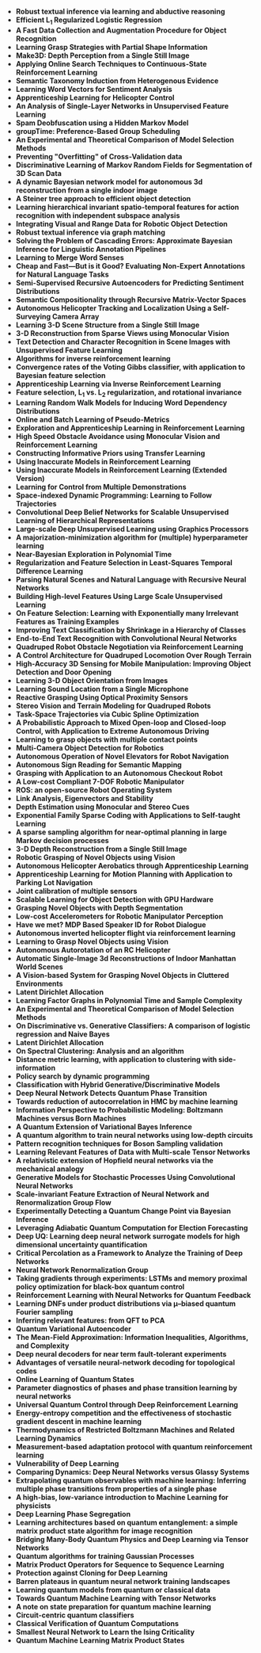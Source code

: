 <ul>

                             

 <li><b><a target="_blank" href="https://github.com/manjunath5496/Andrew-Ng-Publications/blob/master/ang(1).pdf" style="text-decoration:none;">Robust textual inference via learning and abductive reasoning</a></b></li>

 <li><b><a target="_blank" href="https://github.com/manjunath5496/Andrew-Ng-Publications/blob/master/ang(2).pdf" style="text-decoration:none;">Efficient L<sub>1</sub> Regularized Logistic Regression</a></b></li>

<li><b><a target="_blank" href="https://github.com/manjunath5496/Andrew-Ng-Publications/blob/master/ang(3).pdf" style="text-decoration:none;">A Fast Data Collection and Augmentation Procedure for Object Recognition</a></b></li>
 <li><b><a target="_blank" href="https://github.com/manjunath5496/Andrew-Ng-Publications/blob/master/ang(4).pdf" style="text-decoration:none;">Learning Grasp Strategies with Partial Shape Information</a></b></li>                              
<li><b><a target="_blank" href="https://github.com/manjunath5496/Andrew-Ng-Publications/blob/master/ang(5).pdf" style="text-decoration:none;">Make3D: Depth Perception from a Single Still Image</a></b></li>
<li><b><a target="_blank" href="https://github.com/manjunath5496/Andrew-Ng-Publications/blob/master/ang(6).pdf" style="text-decoration:none;">Applying Online Search Techniques to Continuous-State Reinforcement Learning</a></b></li>
 <li><b><a target="_blank" href="https://github.com/manjunath5496/Andrew-Ng-Publications/blob/master/ang(7).pdf" style="text-decoration:none;">Semantic Taxonomy Induction from Heterogenous Evidence</a></b></li>

 <li><b><a target="_blank" href="https://github.com/manjunath5496/Andrew-Ng-Publications/blob/master/ang(8).pdf" style="text-decoration:none;"> Learning Word Vectors for Sentiment Analysis </a></b></li>
   <li><b><a target="_blank" href="https://github.com/manjunath5496/Andrew-Ng-Publications/blob/master/ang(9).pdf" style="text-decoration:none;">Apprenticeship Learning for Helicopter Control</a></b></li>
  
   
 <li><b><a target="_blank" href="https://github.com/manjunath5496/Andrew-Ng-Publications/blob/master/ang(10).pdf" style="text-decoration:none;">An Analysis of Single-Layer Networks in Unsupervised Feature Learning</a></b></li>                              
<li><b><a target="_blank" href="https://github.com/manjunath5496/Andrew-Ng-Publications/blob/master/ang(11).pdf" style="text-decoration:none;">Spam Deobfuscation using a Hidden Markov Model</a></b></li>
<li><b><a target="_blank" href="https://github.com/manjunath5496/Andrew-Ng-Publications/blob/master/ang(12).pdf" style="text-decoration:none;">groupTime: Preference-Based Group Scheduling</a></b></li>
<li><b><a target="_blank" href="https://github.com/manjunath5496/Andrew-Ng-Publications/blob/master/ang(13).pdf" style="text-decoration:none;">An Experimental and Theoretical Comparison of Model Selection Methods</a></b></li>

<li><b><a target="_blank" href="https://github.com/manjunath5496/Andrew-Ng-Publications/blob/master/ang(14).pdf" style="text-decoration:none;">Preventing "Overfitting" of Cross-Validation data</a></b></li>
                              
<li><b><a target="_blank" href="https://github.com/manjunath5496/Andrew-Ng-Publications/blob/master/ang(15).pdf" style="text-decoration:none;">Discriminative Learning of Markov Random Fields for Segmentation of 3D Scan Data</a></b></li>

<li><b><a target="_blank" href="https://github.com/manjunath5496/Andrew-Ng-Publications/blob/master/ang(16).pdf" style="text-decoration:none;">A dynamic Bayesian network model for autonomous 3d reconstruction from a single indoor image</a></b></li>

  <li><b><a target="_blank" href="https://github.com/manjunath5496/Andrew-Ng-Publications/blob/master/ang(17).pdf" style="text-decoration:none;">A Steiner tree approach to efficient object detection</a></b></li>   
  
<li><b><a target="_blank" href="https://github.com/manjunath5496/Andrew-Ng-Publications/blob/master/ang(18).pdf" style="text-decoration:none;">Learning hierarchical invariant spatio-temporal features for action recognition with independent subspace analysis</a></b></li> 

  
<li><b><a target="_blank" href="https://github.com/manjunath5496/Andrew-Ng-Publications/blob/master/ang(19).pdf" style="text-decoration:none;">Integrating Visual and Range Data for Robotic Object Detection</a></b></li> 

<li><b><a target="_blank" href="https://github.com/manjunath5496/Andrew-Ng-Publications/blob/master/ang(20).pdf" style="text-decoration:none;">Robust textual inference via graph matching</a></b></li>

<li><b><a target="_blank" href="https://github.com/manjunath5496/Andrew-Ng-Publications/blob/master/ang(21).pdf" style="text-decoration:none;">Solving the Problem of Cascading Errors: Approximate Bayesian Inference for Linguistic Annotation Pipelines</a></b></li>
<li><b><a target="_blank" href="https://github.com/manjunath5496/Andrew-Ng-Publications/blob/master/ang(22).pdf" style="text-decoration:none;">Learning to Merge Word Senses</a></b></li> 
 <li><b><a target="_blank" href="https://github.com/manjunath5496/Andrew-Ng-Publications/blob/master/ang(23).pdf" style="text-decoration:none;">Cheap and Fast—But is it Good? Evaluating Non-Expert Annotations for Natural Language Tasks</a></b></li> 
 

   <li><b><a target="_blank" href="https://github.com/manjunath5496/Andrew-Ng-Publications/blob/master/ang(24).pdf" style="text-decoration:none;">Semi-Supervised Recursive Autoencoders for Predicting Sentiment Distributions</a></b></li>
 
   <li><b><a target="_blank" href="https://github.com/manjunath5496/Andrew-Ng-Publications/blob/master/ang(25).pdf" style="text-decoration:none;">Semantic Compositionality through Recursive Matrix-Vector Spaces</a></b></li>                              
 <li><b><a target="_blank" href="https://github.com/manjunath5496/Andrew-Ng-Publications/blob/master/ang(26).pdf" style="text-decoration:none;">Autonomous Helicopter Tracking and Localization Using a Self-Surveying Camera Array</a></b></li>
 <li><b><a target="_blank" href="https://github.com/manjunath5496/Andrew-Ng-Publications/blob/master/ang(27).pdf" style="text-decoration:none;">Learning 3-D Scene Structure from a Single Still Image</a></b></li>
   
 
   <li><b><a target="_blank" href="https://github.com/manjunath5496/Andrew-Ng-Publications/blob/master/ang(28).pdf" style="text-decoration:none;">3-D Reconstruction from Sparse Views using Monocular Vision</a></b></li>
 
   <li><b><a target="_blank" href="https://github.com/manjunath5496/Andrew-Ng-Publications/blob/master/ang(29).pdf" style="text-decoration:none;">Text Detection and Character Recognition in Scene Images with Unsupervised Feature Learning</a></b></li>                              

  <li><b><a target="_blank" href="https://github.com/manjunath5496/Andrew-Ng-Publications/blob/master/ang(30).pdf" style="text-decoration:none;">Algorithms for inverse reinforcement learning</a></b></li>
 
   <li><b><a target="_blank" href="https://github.com/manjunath5496/Andrew-Ng-Publications/blob/master/ang(31).pdf" style="text-decoration:none;">Convergence rates of the Voting Gibbs classifier, with application to Bayesian feature selection</a></b></li> 
    <li><b><a target="_blank" href="https://github.com/manjunath5496/Andrew-Ng-Publications/blob/master/ang(32).pdf" style="text-decoration:none;">Apprenticeship Learning via Inverse Reinforcement Learning</a></b></li> 

   <li><b><a target="_blank" href="https://github.com/manjunath5496/Andrew-Ng-Publications/blob/master/ang(33).pdf" style="text-decoration:none;">Feature selection, L<sub>1</sub> vs. L<sub>2</sub> regularization, and rotational invariance</a></b></li>                              

  <li><b><a target="_blank" href="https://github.com/manjunath5496/Andrew-Ng-Publications/blob/master/ang(34).pdf" style="text-decoration:none;">Learning Random Walk Models for Inducing Word Dependency Distributions</a></b></li> 
 
  <li><b><a target="_blank" href="https://github.com/manjunath5496/Andrew-Ng-Publications/blob/master/ang(35).pdf" style="text-decoration:none;">Online and Batch Learning of Pseudo-Metrics</a></b></li> 

  <li><b><a target="_blank" href="https://github.com/manjunath5496/Andrew-Ng-Publications/blob/master/ang(36).pdf" style="text-decoration:none;">Exploration and Apprenticeship Learning in Reinforcement Learning</a></b></li> 
 
<li><b><a target="_blank" href="https://github.com/manjunath5496/Andrew-Ng-Publications/blob/master/ang(37).pdf" style="text-decoration:none;">High Speed Obstacle Avoidance using Monocular Vision and Reinforcement Learning</a></b></li>
 <li><b><a target="_blank" href="https://github.com/manjunath5496/Andrew-Ng-Publications/blob/master/ang(38).pdf" style="text-decoration:none;">Constructing Informative Priors using Transfer Learning</a></b></li>
<li><b><a target="_blank" href="https://github.com/manjunath5496/Andrew-Ng-Publications/blob/master/ang(39).pdf" style="text-decoration:none;">Using Inaccurate Models in Reinforcement Learning</a></b></li>
 <li><b><a target="_blank" href="https://github.com/manjunath5496/Andrew-Ng-Publications/blob/master/ang(40).pdf" style="text-decoration:none;">Using Inaccurate Models in Reinforcement Learning (Extended Version)</a></b></li>                              
<li><b><a target="_blank" href="https://github.com/manjunath5496/Andrew-Ng-Publications/blob/master/ang(41).pdf" style="text-decoration:none;">Learning for Control from Multiple Demonstrations</a></b></li>
<li><b><a target="_blank" href="https://github.com/manjunath5496/Andrew-Ng-Publications/blob/master/ang(42).pdf" style="text-decoration:none;">Space-indexed Dynamic Programming: Learning to Follow Trajectories</a></b></li>
 
  <li><b><a target="_blank" href="https://github.com/manjunath5496/Andrew-Ng-Publications/blob/master/ang(43).pdf" style="text-decoration:none;">Convolutional Deep Belief Networks for Scalable Unsupervised Learning of Hierarchical Representations</a></b></li>
 <li><b><a target="_blank" href="https://github.com/manjunath5496/Andrew-Ng-Publications/blob/master/ang(44).pdf" style="text-decoration:none;">Large-scale Deep Unsupervised Learning using Graphics Processors</a></b></li>
   <li><b><a target="_blank" href="https://github.com/manjunath5496/Andrew-Ng-Publications/blob/master/ang(45).pdf" style="text-decoration:none;">A majorization-minimization algorithm for (multiple) hyperparameter learning</a></b></li>  
   
<li><b><a target="_blank" href="https://github.com/manjunath5496/Andrew-Ng-Publications/blob/master/ang(46).pdf" style="text-decoration:none;">Near-Bayesian Exploration in Polynomial Time</a></b></li> 
                             
<li><b><a target="_blank" href="https://github.com/manjunath5496/Andrew-Ng-Publications/blob/master/ang(47).pdf" style="text-decoration:none;">Regularization and Feature Selection in Least-Squares Temporal Difference Learning</a></b></li>
<li><b><a target="_blank" href="https://github.com/manjunath5496/Andrew-Ng-Publications/blob/master/ang(48).pdf" style="text-decoration:none;">Parsing Natural Scenes and Natural Language with Recursive Neural Networks</a></b></li>

<li><b><a target="_blank" href="https://github.com/manjunath5496/Andrew-Ng-Publications/blob/master/ang(49).pdf" style="text-decoration:none;">Building High-level Features Using Large Scale Unsupervised Learning</a></b></li>
                              
<li><b><a target="_blank" href="https://github.com/manjunath5496/Andrew-Ng-Publications/blob/master/ang(50).pdf" style="text-decoration:none;">On Feature Selection: Learning with Exponentially many Irrelevant Features as Training Examples</a></b></li>
<li><b><a target="_blank" href="https://github.com/manjunath5496/Andrew-Ng-Publications/blob/master/ang(51).pdf" style="text-decoration:none;">Improving Text Classification by Shrinkage in a Hierarchy of Classes</a></b></li>
<li><b><a target="_blank" href="https://github.com/manjunath5496/Andrew-Ng-Publications/blob/master/ang(52).pdf" style="text-decoration:none;">End-to-End Text Recognition with Convolutional Neural Networks</a></b></li>

<li><b><a target="_blank" href="https://github.com/manjunath5496/Andrew-Ng-Publications/blob/master/ang(53).pdf" style="text-decoration:none;">Quadruped Robot Obstacle Negotiation via Reinforcement Learning </a></b></li>
 
<li><b><a target="_blank" href="https://github.com/manjunath5496/Andrew-Ng-Publications/blob/master/ang(54).pdf" style="text-decoration:none;">A Control Architecture for Quadruped Locomotion Over Rough Terrain </a></b></li>

<li><b><a target="_blank" href="https://github.com/manjunath5496/Andrew-Ng-Publications/blob/master/ang(55).pdf" style="text-decoration:none;">High-Accuracy 3D Sensing for Mobile Manipulation: Improving Object Detection and Door Opening</a></b></li>
 
  <li><b><a target="_blank" href="https://github.com/manjunath5496/Andrew-Ng-Publications/blob/master/ang(56).pdf" style="text-decoration:none;">Learning 3-D Object Orientation from Images</a></b></li>                              

  <li><b><a target="_blank" href="https://github.com/manjunath5496/Andrew-Ng-Publications/blob/master/ang(57).pdf" style="text-decoration:none;">Learning Sound Location from a Single Microphone </a></b></li>
 
   <li><b><a target="_blank" href="https://github.com/manjunath5496/Andrew-Ng-Publications/blob/master/ang(58).pdf" style="text-decoration:none;">Reactive Grasping Using Optical Proximity Sensors</a></b></li>
    <li><b><a target="_blank" href="https://github.com/manjunath5496/Andrew-Ng-Publications/blob/master/ang(59).pdf" style="text-decoration:none;">Stereo Vision and Terrain Modeling for Quadruped Robots</a></b></li>
 
  <li><b><a target="_blank" href="https://github.com/manjunath5496/Andrew-Ng-Publications/blob/master/ang(60).pdf" style="text-decoration:none;">Task-Space Trajectories via Cubic Spline Optimization </a></b></li>
 
   <li><b><a target="_blank" href="https://github.com/manjunath5496/Andrew-Ng-Publications/blob/master/ang(61).pdf" style="text-decoration:none;">A Probabilistic Approach to Mixed Open-loop and Closed-loop Control, with Application to Extreme Autonomous Driving</a></b></li>
 
   <li><b><a target="_blank" href="https://github.com/manjunath5496/Andrew-Ng-Publications/blob/master/ang(62).pdf" style="text-decoration:none;">Learning to grasp objects with multiple contact points</a></b></li>
 
   <li><b><a target="_blank" href="https://github.com/manjunath5496/Andrew-Ng-Publications/blob/master/ang(63).pdf" style="text-decoration:none;">Multi-Camera Object Detection for Robotics</a></b></li>                              

  <li><b><a target="_blank" href="https://github.com/manjunath5496/Andrew-Ng-Publications/blob/master/ang(64).pdf" style="text-decoration:none;">Autonomous Operation of Novel Elevators for Robot Navigation</a></b></li>
 
   <li><b><a target="_blank" href="https://github.com/manjunath5496/Andrew-Ng-Publications/blob/master/ang(65).pdf" style="text-decoration:none;">Autonomous Sign Reading for Semantic Mapping</a></b></li> 

   <li><b><a target="_blank" href="https://github.com/manjunath5496/Andrew-Ng-Publications/blob/master/ang(66).pdf" style="text-decoration:none;">Grasping with Application to an Autonomous Checkout Robot</a></b></li> 
 
   <li><b><a target="_blank" href="https://github.com/manjunath5496/Andrew-Ng-Publications/blob/master/ang(67).pdf" style="text-decoration:none;">A Low-cost Compliant 7-DOF Robotic Manipulator</a></b></li>                              

  <li><b><a target="_blank" href="https://github.com/manjunath5496/Andrew-Ng-Publications/blob/master/ang(68).pdf" style="text-decoration:none;">ROS: an open-source Robot Operating System</a></b></li> 
 
  
   <li><b><a target="_blank" href="https://github.com/manjunath5496/Andrew-Ng-Publications/blob/master/ang(69).pdf" style="text-decoration:none;">Link Analysis, Eigenvectors and Stability</a></b></li>                              

  <li><b><a target="_blank" href="https://github.com/manjunath5496/Andrew-Ng-Publications/blob/master/ang(70).pdf" style="text-decoration:none;">Depth Estimation using Monocular and Stereo Cues</a></b></li> 
  
 
 <li><b><a target="_blank" href="https://github.com/manjunath5496/Andrew-Ng-Publications/blob/master/ang(71).pdf" style="text-decoration:none;">Exponential Family Sparse Coding with Applications to Self-taught Learning</a></b></li>
 
 <li><b><a target="_blank" href="https://github.com/manjunath5496/Andrew-Ng-Publications/blob/master/ang(72).pdf" style="text-decoration:none;">A sparse sampling algorithm for near-optimal planning in large Markov decision processes</a></b></li> 
 
 
 <li><b><a target="_blank" href="https://github.com/manjunath5496/Andrew-Ng-Publications/blob/master/ang(73).pdf" style="text-decoration:none;">3-D Depth Reconstruction from a Single Still Image</a></b></li>
  <li><b><a target="_blank" href="https://github.com/manjunath5496/Andrew-Ng-Publications/blob/master/ang(74).pdf" style="text-decoration:none;">Robotic Grasping of Novel Objects using Vision</a></b></li>
    <li><b><a target="_blank" href="https://github.com/manjunath5496/Andrew-Ng-Publications/blob/master/ang(75).pdf" style="text-decoration:none;">Autonomous Helicopter Aerobatics through Apprenticeship Learning</a></b></li>                        
<li><b><a target="_blank" href="https://github.com/manjunath5496/Andrew-Ng-Publications/blob/master/ang(76).pdf" style="text-decoration:none;">Apprenticeship Learning for Motion Planning with Application to Parking Lot Navigation</a></b></li>

 <li><b><a target="_blank" href="https://github.com/manjunath5496/Andrew-Ng-Publications/blob/master/ang(77).pdf" style="text-decoration:none;">Joint calibration of multiple sensors</a></b></li> 
 
 
 <li><b><a target="_blank" href="https://github.com/manjunath5496/Andrew-Ng-Publications/blob/master/ang(78).pdf" style="text-decoration:none;">Scalable Learning for Object Detection with GPU Hardware</a></b></li>
  <li><b><a target="_blank" href="https://github.com/manjunath5496/Andrew-Ng-Publications/blob/master/ang(79).pdf" style="text-decoration:none;">Grasping Novel Objects with Depth Segmentation</a></b></li>


 <li><b><a target="_blank" href="https://github.com/manjunath5496/Andrew-Ng-Publications/blob/master/ang(80).pdf" style="text-decoration:none;">Low-cost Accelerometers for Robotic Manipulator Perception</a></b></li> 
 
 
 <li><b><a target="_blank" href="https://github.com/manjunath5496/Andrew-Ng-Publications/blob/master/ang(81).pdf" style="text-decoration:none;">Have we met? MDP Based Speaker ID for Robot Dialogue</a></b></li>
  <li><b><a target="_blank" href="https://github.com/manjunath5496/Andrew-Ng-Publications/blob/master/ang(82).pdf" style="text-decoration:none;">Autonomous inverted helicopter flight via reinforcement learning</a></b></li>

 <li><b><a target="_blank" href="https://github.com/manjunath5496/Andrew-Ng-Publications/blob/master/ang(83).pdf" style="text-decoration:none;">Learning to Grasp Novel Objects using Vision</a></b></li>
  <li><b><a target="_blank" href="https://github.com/manjunath5496/Andrew-Ng-Publications/blob/master/ang(84).pdf" style="text-decoration:none;">Autonomous Autorotation of an RC Helicopter</a></b></li>

 <li><b><a target="_blank" href="https://github.com/manjunath5496/Andrew-Ng-Publications/blob/master/ang(85).pdf" style="text-decoration:none;">Automatic Single-Image 3d Reconstructions of Indoor Manhattan World Scenes</a></b></li>
  <li><b><a target="_blank" href="https://github.com/manjunath5496/Andrew-Ng-Publications/blob/master/ang(86).pdf" style="text-decoration:none;">A Vision-based System for Grasping Novel Objects in Cluttered Environments</a></b></li>

 <li><b><a target="_blank" href="https://github.com/manjunath5496/Andrew-Ng-Publications/blob/master/ang(87).pdf" style="text-decoration:none;">Latent Dirichlet Allocation</a></b></li>
  <li><b><a target="_blank" href="https://github.com/manjunath5496/Andrew-Ng-Publications/blob/master/ang(88).pdf" style="text-decoration:none;">Learning Factor Graphs in Polynomial Time and Sample Complexity</a></b></li>
  <li><b><a target="_blank" href="https://github.com/manjunath5496/Andrew-Ng-Publications/blob/master/ang(89).pdf" style="text-decoration:none;">An Experimental and Theoretical Comparison of Model Selection Methods</a></b></li>
  
  
  <li><b><a target="_blank" href="https://github.com/manjunath5496/Andrew-Ng-Publications/blob/master/ang(90).pdf" style="text-decoration:none;">On Discriminative vs. Generative Classifiers: A comparison of logistic regression and Naive Bayes</a></b></li>
  <li><b><a target="_blank" href="https://github.com/manjunath5496/Andrew-Ng-Publications/blob/master/ang(91).pdf" style="text-decoration:none;">Latent Dirichlet Allocation</a></b></li>

 <li><b><a target="_blank" href="https://github.com/manjunath5496/Andrew-Ng-Publications/blob/master/ang(92).pdf" style="text-decoration:none;">On Spectral Clustering: Analysis and an algorithm</a></b></li>
  <li><b><a target="_blank" href="https://github.com/manjunath5496/Andrew-Ng-Publications/blob/master/ang(93).pdf" style="text-decoration:none;"> Distance metric learning, with application to clustering with side-information</a></b></li>
  <li><b><a target="_blank" href="https://github.com/manjunath5496/Andrew-Ng-Publications/blob/master/ang(94).pdf" style="text-decoration:none;">Policy search by dynamic programming</a></b></li> 
  
   <li><b><a target="_blank" href="https://github.com/manjunath5496/Andrew-Ng-Publications/blob/master/ang(95).pdf" style="text-decoration:none;">Classification with Hybrid Generative/Discriminative Models </a></b></li>  
  
<li><b><a target="_blank" href="https://github.com/manjunath5496/Andrew-Ng-Publications/blob/master/ang(96).pdf" style="text-decoration:none;">Deep Neural Network Detects Quantum Phase Transition</a></b></li> 
  
  
<li><b><a target="_blank" href="https://github.com/manjunath5496/Andrew-Ng-Publications/blob/master/ang(97).pdf" style="text-decoration:none;">Towards reduction of autocorrelation in HMC by machine learning</a></b></li>


 <li><b><a target="_blank" href="https://github.com/manjunath5496/Andrew-Ng-Publications/blob/master/ang(98).pdf" style="text-decoration:none;">Information Perspective to Probabilistic Modeling: Boltzmann Machines versus Born Machines</a></b></li> 
  
   <li><b><a target="_blank" href="https://github.com/manjunath5496/Andrew-Ng-Publications/blob/master/ang(99).pdf" style="text-decoration:none;">A Quantum Extension of Variational Bayes Inference</a></b></li>  
  
<li><b><a target="_blank" href="https://github.com/manjunath5496/Andrew-Ng-Publications/blob/master/ang(100).pdf" style="text-decoration:none;">A quantum algorithm to train neural networks using low-depth circuits</a></b></li>  
  
 <li><b><a target="_blank" href="https://github.com/manjunath5496/Andrew-Ng-Publications/blob/master/ang(101).pdf" style="text-decoration:none;">Pattern recognition techniques for Boson Sampling validation</a></b></li> 
  
   <li><b><a target="_blank" href="https://github.com/manjunath5496/Andrew-Ng-Publications/blob/master/ang(102).pdf" style="text-decoration:none;">Learning Relevant Features of Data with Multi-scale Tensor Networks</a></b></li> 
  
   
 <li><b><a target="_blank" href="https://github.com/manjunath5496/Andrew-Ng-Publications/blob/master/ang(103).pdf" style="text-decoration:none;">A relativistic extension of Hopfield neural networks via the mechanical analogy </a></b></li> 
  
   <li><b><a target="_blank" href="https://github.com/manjunath5496/Andrew-Ng-Publications/blob/master/ang(104).pdf" style="text-decoration:none;">Generative Models for Stochastic Processes Using Convolutional Neural Networks</a></b></li>  
   
 <li><b><a target="_blank" href="https://github.com/manjunath5496/Andrew-Ng-Publications/blob/master/ang(105).pdf" style="text-decoration:none;">Scale-invariant Feature Extraction of Neural Network and Renormalization Group Flow</a></b></li> 
 
<li><b><a target="_blank" href="https://github.com/manjunath5496/Andrew-Ng-Publications/blob/master/ang(106).pdf" style="text-decoration:none;">Experimentally Detecting a Quantum Change Point via Bayesian Inference</a></b></li> 
  
   <li><b><a target="_blank" href="https://github.com/manjunath5496/Andrew-Ng-Publications/blob/master/ang(107).pdf" style="text-decoration:none;">Leveraging Adiabatic Quantum Computation for Election Forecasting</a></b></li> 
  
   
 <li><b><a target="_blank" href="https://github.com/manjunath5496/Andrew-Ng-Publications/blob/master/ang(108).pdf" style="text-decoration:none;">Deep UQ: Learning deep neural network surrogate models for high dimensional uncertainty quantification</a></b></li> 
  
   <li><b><a target="_blank" href="https://github.com/manjunath5496/Andrew-Ng-Publications/blob/master/ang(109).pdf" style="text-decoration:none;">Critical Percolation as a Framework to Analyze the Training of Deep Networks</a></b></li>  
   
 <li><b><a target="_blank" href="https://github.com/manjunath5496/Andrew-Ng-Publications/blob/master/ang(110).pdf" style="text-decoration:none;">Neural Network Renormalization Group</a></b></li>  
   
<li><b><a target="_blank" href="https://github.com/manjunath5496/Andrew-Ng-Publications/blob/master/ang(111).pdf" style="text-decoration:none;">Taking gradients through experiments: LSTMs and memory proximal policy optimization for black-box quantum control</a></b></li> 
  
   
 <li><b><a target="_blank" href="https://github.com/manjunath5496/Andrew-Ng-Publications/blob/master/ang(112).pdf" style="text-decoration:none;">Reinforcement Learning with Neural Networks for Quantum Feedback</a></b></li> 
  
   <li><b><a target="_blank" href="https://github.com/manjunath5496/Andrew-Ng-Publications/blob/master/ang(113).pdf" style="text-decoration:none;">Learning DNFs under product distributions via μ–biased quantum Fourier sampling</a></b></li>  
   
<li><b><a target="_blank" href="https://github.com/manjunath5496/Andrew-Ng-Publications/blob/master/ang(114).pdf" style="text-decoration:none;">Inferring relevant features: from QFT to PCA</a></b></li>
 <li><b><a target="_blank" href="https://github.com/manjunath5496/Andrew-Ng-Publications/blob/master/ang(115).pdf" style="text-decoration:none;">Quantum Variational Autoencoder</a></b></li>  
   
 <li><b><a target="_blank" href="https://github.com/manjunath5496/Andrew-Ng-Publications/blob/master/ang(116).pdf" style="text-decoration:none;">The Mean-Field Approximation: Information Inequalities, Algorithms, and Complexity</a></b></li>   
   
   <li><b><a target="_blank" href="https://github.com/manjunath5496/Andrew-Ng-Publications/blob/master/ang(117).pdf" style="text-decoration:none;">Deep neural decoders for near term fault-tolerant experiments</a></b></li>  
   
 <li><b><a target="_blank" href="https://github.com/manjunath5496/Andrew-Ng-Publications/blob/master/ang(118).pdf" style="text-decoration:none;">Advantages of versatile neural-network decoding for topological codes</a></b></li>  
   
  <li><b><a target="_blank" href="https://github.com/manjunath5496/Andrew-Ng-Publications/blob/master/ang(119).pdf" style="text-decoration:none;">Online Learning of Quantum States</a></b></li> 
  
   <li><b><a target="_blank" href="https://github.com/manjunath5496/Andrew-Ng-Publications/blob/master/ang(120).pdf" style="text-decoration:none;">Parameter diagnostics of phases and phase transition learning by neural networks</a></b></li>  
   
 <li><b><a target="_blank" href="https://github.com/manjunath5496/Andrew-Ng-Publications/blob/master/ang(121).pdf" style="text-decoration:none;">Universal Quantum Control through Deep Reinforcement Learning</a></b></li>   
   
   <li><b><a target="_blank" href="https://github.com/manjunath5496/Andrew-Ng-Publications/blob/master/ang(122).pdf" style="text-decoration:none;">Energy-entropy competition and the effectiveness of stochastic gradient descent in machine learning </a></b></li>  
     
<li><b><a target="_blank" href="https://github.com/manjunath5496/Andrew-Ng-Publications/blob/master/ang(123).pdf" style="text-decoration:none;">Thermodynamics of Restricted Boltzmann Machines and Related Learning Dynamics</a></b></li>  
   
 <li><b><a target="_blank" href="https://github.com/manjunath5496/Andrew-Ng-Publications/blob/master/ang(124).pdf" style="text-decoration:none;">Measurement-based adaptation protocol with quantum reinforcement learning</a></b></li>   
   
   <li><b><a target="_blank" href="https://github.com/manjunath5496/Andrew-Ng-Publications/blob/master/ang(125).pdf" style="text-decoration:none;">Vulnerability of Deep Learning </a></b></li>   
   
   <li><b><a target="_blank" href="https://github.com/manjunath5496/Andrew-Ng-Publications/blob/master/ang(126).pdf" style="text-decoration:none;">Comparing Dynamics: Deep Neural Networks versus Glassy Systems</a></b></li> 
   
<li><b><a target="_blank" href="https://github.com/manjunath5496/Andrew-Ng-Publications/blob/master/ang(127).pdf" style="text-decoration:none;">Extrapolating quantum observables with machine learning: Inferring multiple phase transitions from properties of a single phase</a></b></li>  
   
 <li><b><a target="_blank" href="https://github.com/manjunath5496/Andrew-Ng-Publications/blob/master/ang(128).pdf" style="text-decoration:none;">A high-bias, low-variance introduction to Machine Learning for physicists</a></b></li>   
   
   <li><b><a target="_blank" href="https://github.com/manjunath5496/Andrew-Ng-Publications/blob/master/ang(129).pdf" style="text-decoration:none;">Deep Learning Phase Segregation</a></b></li>   
   
   <li><b><a target="_blank" href="https://github.com/manjunath5496/Andrew-Ng-Publications/blob/master/ang(130).pdf" style="text-decoration:none;">Learning architectures based on quantum entanglement: a simple matrix product state algorithm for image recognition </a></b></li>    
   
<li><b><a target="_blank" href="https://github.com/manjunath5496/Andrew-Ng-Publications/blob/master/ang(131).pdf" style="text-decoration:none;">Bridging Many-Body Quantum Physics and Deep Learning via Tensor Networks </a></b></li>   
   
   <li><b><a target="_blank" href="https://github.com/manjunath5496/Andrew-Ng-Publications/blob/master/ang(132).pdf" style="text-decoration:none;">Quantum algorithms for training Gaussian Processes </a></b></li>   
   
 <li><b><a target="_blank" href="https://github.com/manjunath5496/Andrew-Ng-Publications/blob/master/ang(133).pdf" style="text-decoration:none;">Matrix Product Operators for Sequence to Sequence Learning </a></b></li>     
   
 
 <li><b><a target="_blank" href="https://github.com/manjunath5496/Andrew-Ng-Publications/blob/master/ang(134).pdf" style="text-decoration:none;">Protection against Cloning for Deep Learning</a></b></li>

 <li><b><a target="_blank" href="https://github.com/manjunath5496/Andrew-Ng-Publications/blob/master/ang(135).pdf" style="text-decoration:none;">Barren plateaus in quantum neural network training landscapes</a></b></li>

<li><b><a target="_blank" href="https://github.com/manjunath5496/Andrew-Ng-Publications/blob/master/ang(136).pdf" style="text-decoration:none;">Learning quantum models from quantum or classical data</a></b></li>
 <li><b><a target="_blank" href="https://github.com/manjunath5496/Andrew-Ng-Publications/blob/master/ang(137).pdf" style="text-decoration:none;">Towards Quantum Machine Learning with Tensor Networks</a></b></li>                              
<li><b><a target="_blank" href="https://github.com/manjunath5496/Andrew-Ng-Publications/blob/master/ang(138).pdf" style="text-decoration:none;">A note on state preparation for quantum machine learning</a></b></li>
<li><b><a target="_blank" href="https://github.com/manjunath5496/Andrew-Ng-Publications/blob/master/ang(139).pdf" style="text-decoration:none;">Circuit-centric quantum classifiers</a></b></li>
 <li><b><a target="_blank" href="https://github.com/manjunath5496/Andrew-Ng-Publications/blob/master/ang(140).pdf" style="text-decoration:none;">Classical Verification of Quantum Computations</a></b></li>

 <li><b><a target="_blank" href="https://github.com/manjunath5496/Andrew-Ng-Publications/blob/master/ang(141).pdf" style="text-decoration:none;"> Smallest Neural Network to Learn the Ising Criticality</a></b></li>
   <li><b><a target="_blank" href="https://github.com/manjunath5496/Andrew-Ng-Publications/blob/master/ang(142).pdf" style="text-decoration:none;">Quantum Machine Learning Matrix Product States</a></b></li>
   
   </ul>
